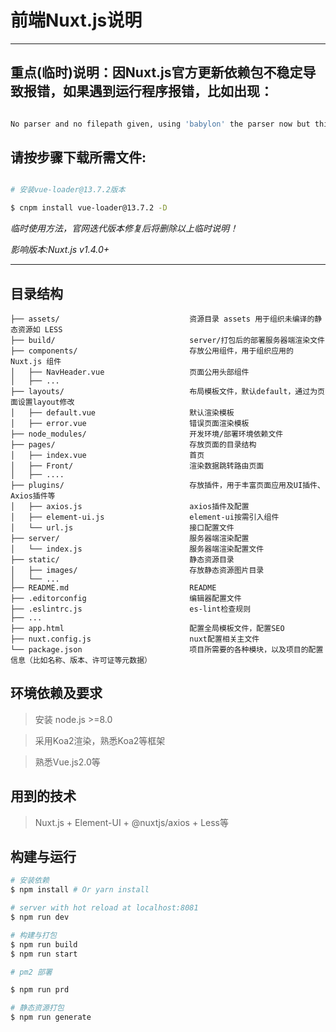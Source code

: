 # 前端Nuxt.js说明

------

## 重点(临时)说明：因Nuxt.js官方更新依赖包不稳定导致报错，如果遇到运行程序报错，比如出现：

```bash

No parser and no filepath given, using 'babylon' the parser now but this will throw an error in the future. Please specify a parser or a filepath so one can be inferred.

```

## **请按步骤下载所需文件:**

```bash

# 安装vue-loader@13.7.2版本

$ cnpm install vue-loader@13.7.2 -D

```

*临时使用方法，官网迭代版本修复后将删除以上临时说明！*

*影响版本:Nuxt.js v1.4.0+*

------

## 目录结构

```
├── assets/                             资源目录 assets 用于组织未编译的静态资源如 LESS
├── build/                              server/打包后的部署服务器端渲染文件
├── components/                         存放公用组件，用于组织应用的 Nuxt.js 组件
│   ├── NavHeader.vue                   页面公用头部组件
│   ├── ...
├── layouts/                            布局模板文件，默认default，通过为页面设置layout修改
│   ├── default.vue                     默认渲染模板
│   ├── error.vue                       错误页面渲染模板
├── node_modules/                       开发环境/部署环境依赖文件
├── pages/                              存放页面的目录结构
│   ├── index.vue                       首页
│   ├── Front/                          渲染数据跳转路由页面
│   ├── ....
├── plugins/                            存放插件，用于丰富页面应用及UI插件、Axios插件等
│   ├── axios.js                        axios插件及配置
│   ├── element-ui.js                   element-ui按需引入组件
│   └── url.js                          接口配置文件
├── server/                             服务器端渲染配置
│   └── index.js                        服务器端渲染配置文件
├── static/                             静态资源目录
│   ├── images/                         存放静态资源图片目录
│   └── ...
├── README.md                           README
├── .editorconfig                       编辑器配置文件
├── .eslintrc.js                        es-lint检查规则
├── ...
├── app.html                            配置全局模板文件，配置SEO
├── nuxt.config.js                      nuxt配置相关主文件
└── package.json                        项目所需要的各种模块，以及项目的配置信息（比如名称、版本、许可证等元数据）
```

## 环境依赖及要求

> 安装 node.js >=8.0

> 采用Koa2渲染，熟悉Koa2等框架

> 熟悉Vue.js2.0等

## 用到的技术

> Nuxt.js + Element-UI + @nuxtjs/axios + Less等

## 构建与运行

``` bash
# 安装依赖
$ npm install # Or yarn install

# server with hot reload at localhost:8081
$ npm run dev

# 构建与打包
$ npm run build
$ npm run start

# pm2 部署

$ npm run prd

# 静态资源打包
$ npm run generate
```
